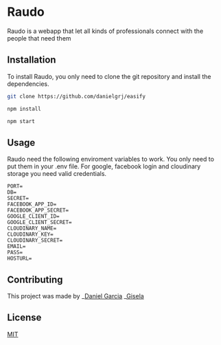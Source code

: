 # Raudo

Raudo is a webapp that let all kinds of professionals connect with the people that need them

## Installation

To install Raudo, you only need to clone the git repository and install the dependencies.

```bash
git clone https://github.com/danielgrj/easify

npm install

npm start
```

## Usage

Raudo need the following enviroment variables to work. You only need to put them in your .env file. For google, facebook
login and cloudinary storage you need valid credentials.

```
PORT=
DB=
SECRET=
FACEBOOK_APP_ID=
FACEBOOK_APP_SECRET=
GOOGLE_CLIENT_ID=
GOOGLE_CLIENT_SECRET=
CLOUDINARY_NAME=
CLOUDINARY_KEY=
CLOUDINARY_SECRET=
EMAIL=
PASS=
HOSTURL=
```

## Contributing

This project was made by _[Daniel Garcia](https://github.com/danielgrj/) _[Gisela](https://github.com/Giseliux)

## License

[MIT](https://choosealicense.com/licenses/mit/)
